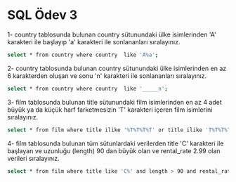 # SQL Ödev 3

1- country tablosunda bulunan country sütunundaki ülke isimlerinden 'A' karakteri ile başlayıp 'a' karakteri ile sonlananları sıralayınız.

```bash
select * from country where country  like 'A%a';
```

2- country tablosunda bulunan country sütunundaki ülke isimlerinden en az 6 karakterden oluşan ve sonu 'n' karakteri ile sonlananları sıralayınız.

```bash
select * from country where country  like '_____n';
```

3- film tablosunda bulunan title sütunundaki film isimlerinden en az 4 adet büyük ya da küçük harf farketmesizin 'T' karakteri içeren film isimlerini sıralayınız.

```bash
select * from film where title ilike '%T%T%T%T' or title ilike 'T%T%T%T%';
```

4- film tablosunda bulunan tüm sütunlardaki verilerden title 'C' karakteri ile başlayan ve uzunluğu (length) 90 dan büyük olan ve rental_rate 2.99 olan verileri sıralayınız.

```bash
select * from film where title like 'C%' and length > 90 and rental_rate = 2.99
```
